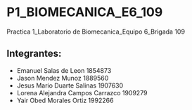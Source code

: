 # P1_BIOMECANICA_E6_109
Practica 1_Laboratorio de Biomecanica_Equipo 6_Brigada 109

## Integrantes:
- Emanuel Salas de Leon 1854873
- Jason Mendez Munoz 1889560
- Jesus Mario Duarte Salinas 1907630
- Lorena Alejandra Campos Carrazco 1909279
- Yair Obed Morales Ortiz 1992266
